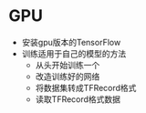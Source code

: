 # GPU
  * 安装gpu版本的TensorFlow
  * 训练适用于自己的模型的方法
    * 从头开始训练一个
    * 改造训练好的网络
    * 将数据集转成TFRecord格式
    * 读取TFRecord格式数据